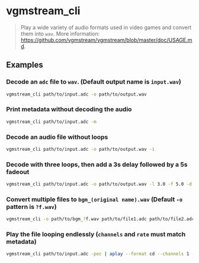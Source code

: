 # vgmstream_cli

> Play a wide variety of audio formats used in video games and convert them into `wav`. More information: <https://github.com/vgmstream/vgmstream/blob/master/doc/USAGE.md>.

## Examples

### Decode an `adc` file to `wav`. (Default output name is `input.wav`)

```bash
vgmstream_cli path/to/input.adc -o path/to/output.wav
```

### Print metadata without decoding the audio

```bash
vgmstream_cli path/to/input.adc -m
```

### Decode an audio file without loops

```bash
vgmstream_cli path/to/input.adc -o path/to/output.wav -i
```

### Decode with three loops, then add a 3s delay followed by a 5s fadeout

```bash
vgmstream_cli path/to/input.adc -o path/to/output.wav -l 3.0 -f 5.0 -d 3.0
```

### Convert multiple files to `bgm_(original name).wav` (Default `-o` pattern is `?f.wav`)

```bash
vgmstream_cli -o path/to/bgm_?f.wav path/to/file1.adc path/to/file2.adc ...
```

### Play the file looping endlessly (`channels` and `rate` must match metadata)

```bash
vgmstream_cli path/to/input.adc -pec | aplay --format cd --channels 1 --rate 44100
```
